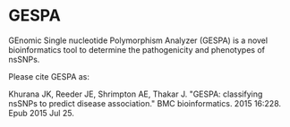 # GESPA
GEnomic Single nucleotide Polymorphism Analyzer (GESPA) is a novel bioinformatics tool to determine the pathogenicity and phenotypes of nsSNPs. 

Please cite GESPA as: 

Khurana JK, Reeder JE, Shrimpton AE, Thakar J. "GESPA: classifying nsSNPs to predict disease association." BMC bioinformatics. 2015 16:228. Epub 2015 Jul 25. 
